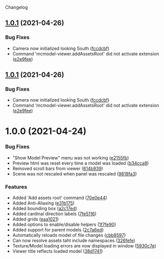 Changelog

## [1.0.1](https://github.com/OrangeUtan/vscode-mcmodel-viewer/compare/v1.0.0...v1.0.1) (2021-04-26)


### Bug Fixes

* Camera now initialized looking South ([fccdcbf](https://github.com/OrangeUtan/vscode-mcmodel-viewer/commit/fccdcbf5a6b77a77ca9ffa46837063908d67cd19))
* Command 'mcmodel-viewer.addAssetsRoot' did not activate extension ([e2e9fee](https://github.com/OrangeUtan/vscode-mcmodel-viewer/commit/e2e9feee7f3a90b2f6feaeafd8ba3f147f73fee3))

## [1.0.1](https://github.com/OrangeUtan/vscode-mcmodel-viewer/compare/v1.0.0...v1.0.1) (2021-04-26)


### Bug Fixes

* Camera now initialized looking South ([fccdcbf](https://github.com/OrangeUtan/vscode-mcmodel-viewer/commit/fccdcbf5a6b77a77ca9ffa46837063908d67cd19))
* Command 'mcmodel-viewer.addAssetsRoot' did not activate extension ([e2e9fee](https://github.com/OrangeUtan/vscode-mcmodel-viewer/commit/e2e9feee7f3a90b2f6feaeafd8ba3f147f73fee3))

# 1.0.0 (2021-04-24)


### Bug Fixes

* "Show Model Preview" menu was not working ([e2155fb](https://github.com/OrangeUtan/vscode-mcmodel-viewer/commit/e2155fbbc9219afe1abcbd9454cecba469214a96))
* Preview html was reset every time a model was loaded ([b34cca8](https://github.com/OrangeUtan/vscode-mcmodel-viewer/commit/b34cca8eeed0e9ccebb20d595cbccdf15b918238))
* Removed scroll bars from viewer ([614b939](https://github.com/OrangeUtan/vscode-mcmodel-viewer/commit/614b9392da0e4ba2f58977e507482ab616bda231))
* Scene was not rescaled when panel was rescaled ([9818fa3](https://github.com/OrangeUtan/vscode-mcmodel-viewer/commit/9818fa38524205784219fe6c7088754b07dd2795))


### Features

* Added 'Add assets root' command ([70e0e44](https://github.com/OrangeUtan/vscode-mcmodel-viewer/commit/70e0e4483a70d8b50629c39b1cffefc3e8ea248e))
* Added Anti-Aliasing ([e31b175](https://github.com/OrangeUtan/vscode-mcmodel-viewer/commit/e31b175577c3cea0893c26763c14907eb7ce63ca))
* Added bounding box ([a2c17ed](https://github.com/OrangeUtan/vscode-mcmodel-viewer/commit/a2c17ed4382f6b7be770a4cb59e41b255d2f229b))
* Added cardinal direction labels ([7fe5116](https://github.com/OrangeUtan/vscode-mcmodel-viewer/commit/7fe5116e4005df78889126c61ecfb089b587a87e))
* Added grids ([eaa1021](https://github.com/OrangeUtan/vscode-mcmodel-viewer/commit/eaa1021addfaa9fa378781731b6242429fe813c6))
* Added options to enable/disable helpers ([1f7fe90](https://github.com/OrangeUtan/vscode-mcmodel-viewer/commit/1f7fe902e776ffac0a5aa7b00ba215a17e066500))
* Added support for parent models ([2c7a6ed](https://github.com/OrangeUtan/vscode-mcmodel-viewer/commit/2c7a6edd164629d02af12f48b819f9c02cb34c8f))
* Automatically reloads model of file changes ([cbb8597](https://github.com/OrangeUtan/vscode-mcmodel-viewer/commit/cbb85976be77c17d645339e3228ac4256c08fc56))
* Can now resolve assets taht include namespaces ([326fefe](https://github.com/OrangeUtan/vscode-mcmodel-viewer/commit/326fefe747d4e70bc644861aaec74b9627afa926))
* Texture/Model loading errors are now displayed in window ([5930c7e](https://github.com/OrangeUtan/vscode-mcmodel-viewer/commit/5930c7e7d9f478b05bc90b83703dbb1e5a437b2e))
* Viewer title reflects loaded model ([38d1741](https://github.com/OrangeUtan/vscode-mcmodel-viewer/commit/38d1741249a39432a4cc1856c80c8de576b6c9d5))
